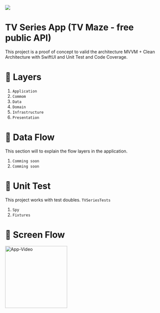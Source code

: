 ![](./assets/image1.png)

# TV Series App (TV Maze - free public API)

This project is a proof of concept to valid the architecture MVVM + Clean Architecture with SwiftUI and Unit Test and Code Coverage.

# 📁 Layers
1. `Application`
2. `Commom` 
3. `Data` 
4. `Domain` 
5. `Infrastructure` 
6. `Presentation` 

# 📖 Data Flow
This section will to explain the flow layers in the application.
1. `Comming soon`
2. `Comming soon` 


# 🎯 Unit Test
This project works with test doubles. `TVSeriesTests`
1. `Spy`
2. `Fixtures` 


# 📱 Screen Flow
 <img src="https://github.com/dbgarcia/tv_series_app/blob/master/assets/app_video.gif"  alt="App-Video"  width="200">
